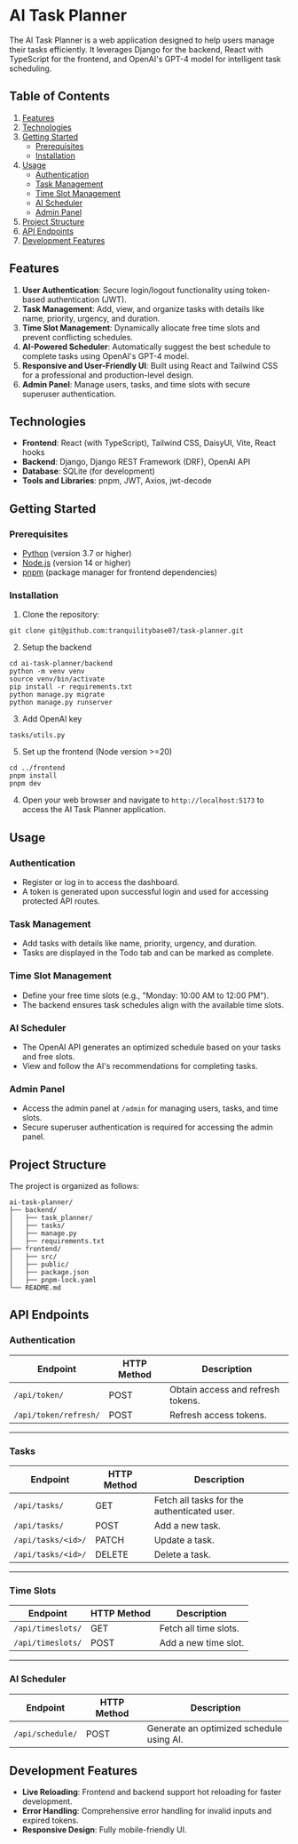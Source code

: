 # AI Task Planner

The AI Task Planner is a web application designed to help users manage their tasks efficiently. It leverages Django for the backend, React with TypeScript for the frontend, and OpenAI's GPT-4 model for intelligent task scheduling.

## Table of Contents

1. [Features](#features)
2. [Technologies](#technologies)
3. [Getting Started](#getting-started)
   - [Prerequisites](#prerequisites)
   - [Installation](#installation)
4. [Usage](#usage)
   - [Authentication](#authentication)
   - [Task Management](#task-management)
   - [Time Slot Management](#time-slot-management)
   - [AI Scheduler](#ai-scheduler)
   - [Admin Panel](#admin-panel)
5. [Project Structure](#project-structure)
6. [API Endpoints](#api-endpoints)
7. [Development Features](#development-features)

## Features

1. **User Authentication**: Secure login/logout functionality using token-based authentication (JWT).
2. **Task Management**: Add, view, and organize tasks with details like name, priority, urgency, and duration.
3. **Time Slot Management**: Dynamically allocate free time slots and prevent conflicting schedules.
4. **AI-Powered Scheduler**: Automatically suggest the best schedule to complete tasks using OpenAI's GPT-4 model.
5. **Responsive and User-Friendly UI**: Built using React and Tailwind CSS for a professional and production-level design.
6. **Admin Panel**: Manage users, tasks, and time slots with secure superuser authentication.

## Technologies

- **Frontend**: React (with TypeScript), Tailwind CSS, DaisyUI, Vite, React hooks
- **Backend**: Django, Django REST Framework (DRF), OpenAI API
- **Database**: SQLite (for development)
- **Tools and Libraries**: pnpm, JWT, Axios, jwt-decode

## Getting Started

### Prerequisites

- [Python](https://www.python.org/downloads/) (version 3.7 or higher)
- [Node.js](https://nodejs.org/en/download/) (version 14 or higher)
- [pnpm](https://pnpm.io/installation) (package manager for frontend dependencies)

### Installation

1. Clone the repository:

```
git clone git@github.com:tranquilitybase07/task-planner.git
```

2. Setup the backend

```
cd ai-task-planner/backend
python -m venv venv
source venv/bin/activate
pip install -r requirements.txt
python manage.py migrate
python manage.py runserver
```

3. Add OpenAI key
```
tasks/utils.py
```

5. Set up the frontend (Node version >=20)

```
cd ../frontend
pnpm install
pnpm dev
```

4. Open your web browser and navigate to `http://localhost:5173` to access the AI Task Planner application.

## Usage

### Authentication

- Register or log in to access the dashboard.
- A token is generated upon successful login and used for accessing protected API routes.

### Task Management

- Add tasks with details like name, priority, urgency, and duration.
- Tasks are displayed in the Todo tab and can be marked as complete.

### Time Slot Management

- Define your free time slots (e.g., "Monday: 10:00 AM to 12:00 PM").
- The backend ensures task schedules align with the available time slots.

### AI Scheduler

- The OpenAI API generates an optimized schedule based on your tasks and free slots.
- View and follow the AI's recommendations for completing tasks.

### Admin Panel

- Access the admin panel at `/admin` for managing users, tasks, and time slots.
- Secure superuser authentication is required for accessing the admin panel.

## Project Structure

The project is organized as follows:

```
ai-task-planner/
├── backend/
│   ├── task_planner/
│   ├── tasks/
│   ├── manage.py
│   ├── requirements.txt
├── frontend/
│   ├── src/
│   ├── public/
│   ├── package.json
│   ├── pnpm-lock.yaml
└── README.md
```

## API Endpoints

### Authentication

| Endpoint              | HTTP Method | Description                       |
| --------------------- | ----------- | --------------------------------- |
| `/api/token/`         | POST        | Obtain access and refresh tokens. |
| `/api/token/refresh/` | POST        | Refresh access tokens.            |

---

### Tasks

| Endpoint           | HTTP Method | Description                                 |
| ------------------ | ----------- | ------------------------------------------- |
| `/api/tasks/`      | GET         | Fetch all tasks for the authenticated user. |
| `/api/tasks/`      | POST        | Add a new task.                             |
| `/api/tasks/<id>/` | PATCH       | Update a task.                              |
| `/api/tasks/<id>/` | DELETE      | Delete a task.                              |

---

### Time Slots

| Endpoint          | HTTP Method | Description           |
| ----------------- | ----------- | --------------------- |
| `/api/timeslots/` | GET         | Fetch all time slots. |
| `/api/timeslots/` | POST        | Add a new time slot.  |

---

### AI Scheduler

| Endpoint         | HTTP Method | Description                              |
| ---------------- | ----------- | ---------------------------------------- |
| `/api/schedule/` | POST        | Generate an optimized schedule using AI. |

## Development Features

- **Live Reloading**: Frontend and backend support hot reloading for faster development.
- **Error Handling**: Comprehensive error handling for invalid inputs and expired tokens.
- **Responsive Design**: Fully mobile-friendly UI.

